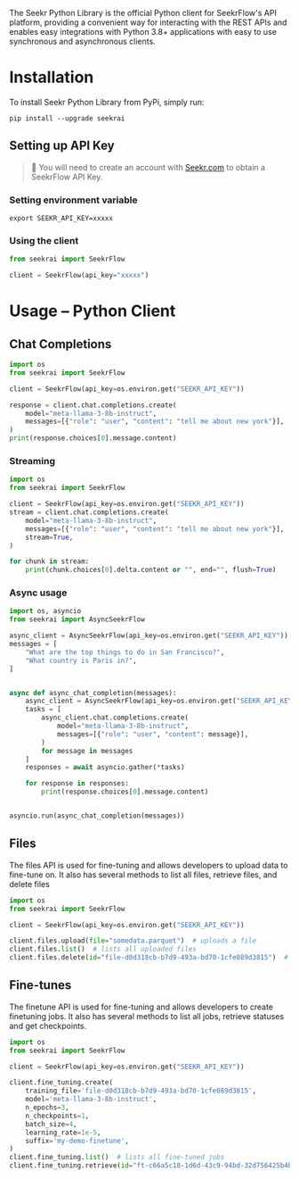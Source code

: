 The Seekr Python Library is the official Python client for SeekrFlow's API platform, providing a convenient way for interacting with the REST APIs and enables easy integrations with Python 3.8+ applications with easy to use synchronous and asynchronous clients.

# Installation

To install Seekr Python Library from PyPi, simply run:

```shell Shell
pip install --upgrade seekrai
```

## Setting up API Key

> 🚧 You will need to create an account with [Seekr.com](https://seekr.com/) to obtain a SeekrFlow API Key.

### Setting environment variable

```shell
export SEEKR_API_KEY=xxxxx
```

### Using the client

```python
from seekrai import SeekrFlow

client = SeekrFlow(api_key="xxxxx")
```

# Usage – Python Client

## Chat Completions

```python
import os
from seekrai import SeekrFlow

client = SeekrFlow(api_key=os.environ.get("SEEKR_API_KEY"))

response = client.chat.completions.create(
    model="meta-llama-3-8b-instruct",
    messages=[{"role": "user", "content": "tell me about new york"}],
)
print(response.choices[0].message.content)
```

### Streaming

```python
import os
from seekrai import SeekrFlow

client = SeekrFlow(api_key=os.environ.get("SEEKR_API_KEY"))
stream = client.chat.completions.create(
    model="meta-llama-3-8b-instruct",
    messages=[{"role": "user", "content": "tell me about new york"}],
    stream=True,
)

for chunk in stream:
    print(chunk.choices[0].delta.content or "", end="", flush=True)
```

### Async usage

```python
import os, asyncio
from seekrai import AsyncSeekrFlow

async_client = AsyncSeekrFlow(api_key=os.environ.get("SEEKR_API_KEY"))
messages = [
    "What are the top things to do in San Francisco?",
    "What country is Paris in?",
]


async def async_chat_completion(messages):
    async_client = AsyncSeekrFlow(api_key=os.environ.get("SEEKR_API_KEY"))
    tasks = [
        async_client.chat.completions.create(
            model="meta-llama-3-8b-instruct",
            messages=[{"role": "user", "content": message}],
        )
        for message in messages
    ]
    responses = await asyncio.gather(*tasks)

    for response in responses:
        print(response.choices[0].message.content)


asyncio.run(async_chat_completion(messages))
```

## Files

The files API is used for fine-tuning and allows developers to upload data to fine-tune on. It also has several methods to list all files, retrieve files, and delete files

```python
import os
from seekrai import SeekrFlow

client = SeekrFlow(api_key=os.environ.get("SEEKR_API_KEY"))

client.files.upload(file="somedata.parquet")  # uploads a file
client.files.list()  # lists all uploaded files
client.files.delete(id="file-d0d318cb-b7d9-493a-bd70-1cfe089d3815")  # deletes a file
```

## Fine-tunes

The finetune API is used for fine-tuning and allows developers to create finetuning jobs. It also has several methods to list all jobs, retrieve statuses and get checkpoints.

```python
import os
from seekrai import SeekrFlow

client = SeekrFlow(api_key=os.environ.get("SEEKR_API_KEY"))

client.fine_tuning.create(
    training_file='file-d0d318cb-b7d9-493a-bd70-1cfe089d3815',
    model='meta-llama-3-8b-instruct',
    n_epochs=3,
    n_checkpoints=1,
    batch_size=4,
    learning_rate=1e-5,
    suffix='my-demo-finetune',
)
client.fine_tuning.list()  # lists all fine-tuned jobs
client.fine_tuning.retrieve(id="ft-c66a5c18-1d6d-43c9-94bd-32d756425b4b")  # retrieves information on finetune event
```
